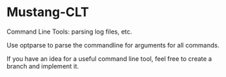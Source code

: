 # Mustang-CLT
Command Line Tools: parsing log files, etc.

Use optparse to parse the commandline for arguments for all commands.

If you have an idea for a useful command line tool, feel free to create a branch and implement it.
